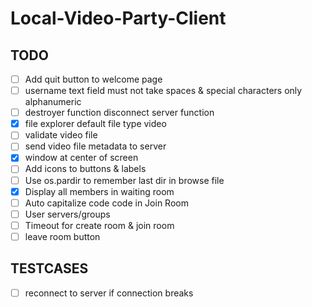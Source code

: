 # Local-Video-Party-Client

## TODO

- [ ] Add quit button to welcome page
- [ ] username text field must not take spaces & special characters only alphanumeric
- [ ] destroyer function disconnect server function
- [X] file explorer default file type video
- [ ] validate video file
- [ ] send video file metadata to server
- [X] window at center of screen
- [ ] Add icons to buttons & labels
- [ ] Use os.pardir to remember last dir in browse file
- [X] Display all members in waiting room
- [ ] Auto capitalize code code in Join Room
- [ ] User servers/groups
- [ ] Timeout for create room & join room
- [ ] leave room button

## TESTCASES

- [ ] reconnect to server if connection breaks
